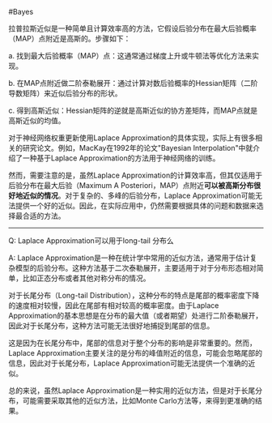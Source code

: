 #Bayes 

拉普拉斯近似是一种简单且计算效率高的方法，它假设后验分布在最大后验概率（MAP）点附近是高斯的。步骤如下：

a. 找到最大后验概率（MAP）点：这通常通过梯度上升或牛顿法等优化方法来实现。

b. 在MAP点附近做二阶泰勒展开：通过计算对数后验概率的Hessian矩阵（二阶导数矩阵）来近似后验分布的形状。

c. 得到高斯近似：Hessian矩阵的逆就是高斯近似的协方差矩阵，而MAP点就是高斯近似的均值。

 对于神经网络权重更新使用Laplace Approximation的具体实现，实际上有很多相关的研究论文。例如，MacKay在1992年的论文"Bayesian Interpolation"中就介绍了一种基于Laplace Approximation的方法用于神经网络的训练。
 
 然而，需要注意的是，虽然Laplace Approximation的计算效率高，但其仅适用于后验分布在最大后验（Maximum A Posteriori，MAP）点附近**可以被高斯分布很好地近似的情况**。对于复杂的、多峰的后验分布，Laplace Approximation可能无法提供一个好的近似。因此，在实际应用中，仍然需要根据具体的问题和数据来选择最合适的方法。

---
Q: 
Laplace Approximation可以用于long-tail 分布么

A:
Laplace Approximation是一种在统计学中常用的近似方法，通常用于估计复杂模型的后验分布。这种方法基于二次泰勒展开，主要适用于对于分布形态相对简单，比如正态分布或者其他对称分布的情况。

对于长尾分布（Long-tail Distribution），这种分布的特点是尾部的概率密度下降的速度相对较慢，因此在尾部有相对较高的概率密度。由于Laplace Approximation的基本思想是在分布的最大值（或者期望）处进行二阶泰勒展开，因此对于长尾分布，这种方法可能无法很好地捕捉到尾部的信息。

这是因为在长尾分布中，尾部的信息对于整个分布的影响是非常重要的。然而，Laplace Approximation主要关注的是分布的峰值附近的信息，可能会忽略尾部的信息，因此对于长尾分布，Laplace Approximation可能无法提供一个准确的近似。

总的来说，虽然Laplace Approximation是一种实用的近似方法，但是对于长尾分布，可能需要采取其他的近似方法，比如Monte Carlo方法等，来得到更准确的结果。
